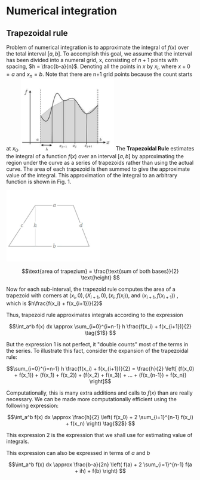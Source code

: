 # Numerical integration

## Trapezoidal rule

Problem of numerical integration is to approximate the integral of $f(x)$ over the total interval $[a, b]$. To accomplish this goal, we assume that the interval has been divided into a numeral grid, x, consisting of $n+1$ points with spacing, $h = \frac{b-a}{n}$. 
Denoting all the points in $x$ by $x_i$, where $x+0 = a$ and $x_n = b$. Note that there are n+1 grid points because the count starts at $x_0$. 
[<img src="figure1.png" width="250"/>](figure1.png) 
The **Trapezoidal Rule** estimates the integral of a function $f(x)$ over an interval $[a,b]$ by approximating the region under the curve as a series of trapezoids rather than using the actual curve. The area of each trapezoid is then summed to give the approximate value of the integral. This approximation of the integral to an arbitrary function is shown in Fig. 1.


[<img src="figure2.png" width="250"/>](figure2.png) 
```math 
\text{area of trapezium} = \frac{\text{sum of both bases}}{2} \text{height} 
```
Now for each sub-interval, the trapezoid rule computes the area of a trapezoid with corners at $(x_i, 0), (X_{i+1}, 0), (x_i, f(x_i))$, and $(x_{i+1}, f(x_{i+1}))$ , which is $h\frac{f(x_i) + f(x_{i+1})}{2}$

Thus, trapezoid rule approximates integrals according to the expression
```math
\int_a^b f(x) dx \approx \sum_{i=0}^{i=n-1} h \frac{f(x_i) + f(x_{i+1})}{2}   \tag{$1$} 
```
But the expression 1 is not perfect,  it "double counts" most of the terms in the series. To illustrate this fact, consider the expansion of the trapezoidal rule:
```math
\sum_{i=0}^{i=n-1} h \frac{f(x_i) + f(x_{i+1})}{2} = \frac{h}{2} \left[ (f(x_0) + f(x_1)) + (f(x_1) + f(x_2)) + (f(x_2) + f(x_3)) + ... + (f(x_{n-1}) + f(x_n)) \right]
```
Computationally, this is many extra additions and calls to $f(x)$ than are really necessary. We can be made more computationally efficient using the following expression:
```math
\int_a^b f(x) dx \approx \frac{h}{2}  \left(  f(x_0) + 2 \sum_{i=1}^{n-1} f(x_i) + f(x_n) \right)   \tag{$2$} 
```
This expression 2 is the expression that we shall use for estimating value of integrals.

This expression can also be expressed in terms of $a$ and $b$
```math
\int_a^b f(x) dx \approx \frac{b-a}{2n}  \left(  f(a) + 2 \sum_{i=1}^{n-1} f(a + ih) + f(b) \right) 
```
